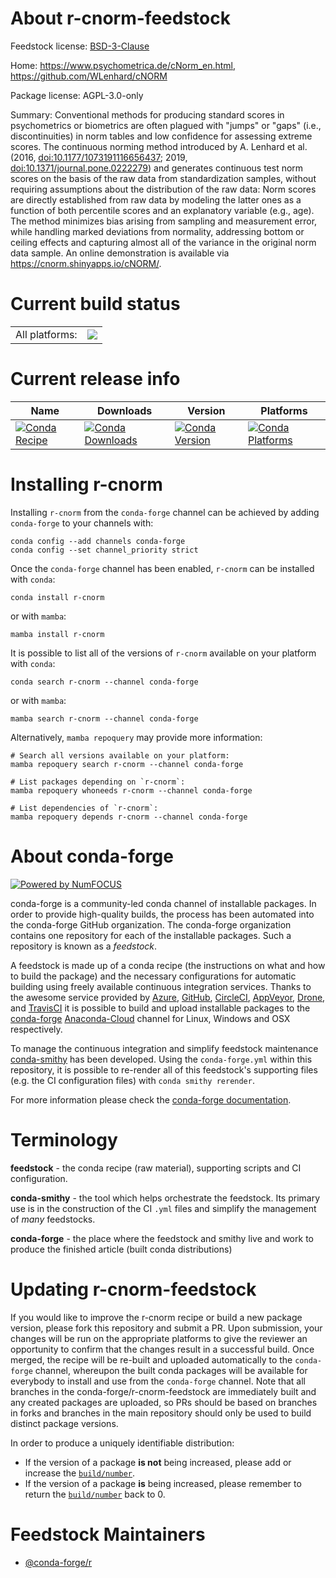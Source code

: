 About r-cnorm-feedstock
=======================

Feedstock license: [BSD-3-Clause](https://github.com/conda-forge/r-cnorm-feedstock/blob/main/LICENSE.txt)

Home: https://www.psychometrica.de/cNorm_en.html, https://github.com/WLenhard/cNORM

Package license: AGPL-3.0-only

Summary: Conventional methods for producing standard scores in psychometrics or biometrics are often plagued with "jumps" or "gaps" (i.e., discontinuities) in norm tables and low confidence for assessing extreme scores. The continuous norming method introduced by A. Lenhard et al. (2016, <doi:10.1177/1073191116656437>; 2019, <doi:10.1371/journal.pone.0222279>) and generates continuous test norm scores on the basis of the raw data from standardization samples, without requiring assumptions about the distribution of the raw data: Norm scores are directly established from raw data by modeling the latter ones as a function of both percentile scores and an explanatory variable (e.g., age). The method minimizes bias arising from sampling and measurement error, while handling marked deviations from normality, addressing bottom or ceiling effects and capturing almost all of the variance in the original norm data sample. An online demonstration is available via <https://cnorm.shinyapps.io/cNORM/>.

Current build status
====================


<table><tr><td>All platforms:</td>
    <td>
      <a href="https://dev.azure.com/conda-forge/feedstock-builds/_build/latest?definitionId=12955&branchName=main">
        <img src="https://dev.azure.com/conda-forge/feedstock-builds/_apis/build/status/r-cnorm-feedstock?branchName=main">
      </a>
    </td>
  </tr>
</table>

Current release info
====================

| Name | Downloads | Version | Platforms |
| --- | --- | --- | --- |
| [![Conda Recipe](https://img.shields.io/badge/recipe-r--cnorm-green.svg)](https://anaconda.org/conda-forge/r-cnorm) | [![Conda Downloads](https://img.shields.io/conda/dn/conda-forge/r-cnorm.svg)](https://anaconda.org/conda-forge/r-cnorm) | [![Conda Version](https://img.shields.io/conda/vn/conda-forge/r-cnorm.svg)](https://anaconda.org/conda-forge/r-cnorm) | [![Conda Platforms](https://img.shields.io/conda/pn/conda-forge/r-cnorm.svg)](https://anaconda.org/conda-forge/r-cnorm) |

Installing r-cnorm
==================

Installing `r-cnorm` from the `conda-forge` channel can be achieved by adding `conda-forge` to your channels with:

```
conda config --add channels conda-forge
conda config --set channel_priority strict
```

Once the `conda-forge` channel has been enabled, `r-cnorm` can be installed with `conda`:

```
conda install r-cnorm
```

or with `mamba`:

```
mamba install r-cnorm
```

It is possible to list all of the versions of `r-cnorm` available on your platform with `conda`:

```
conda search r-cnorm --channel conda-forge
```

or with `mamba`:

```
mamba search r-cnorm --channel conda-forge
```

Alternatively, `mamba repoquery` may provide more information:

```
# Search all versions available on your platform:
mamba repoquery search r-cnorm --channel conda-forge

# List packages depending on `r-cnorm`:
mamba repoquery whoneeds r-cnorm --channel conda-forge

# List dependencies of `r-cnorm`:
mamba repoquery depends r-cnorm --channel conda-forge
```


About conda-forge
=================

[![Powered by
NumFOCUS](https://img.shields.io/badge/powered%20by-NumFOCUS-orange.svg?style=flat&colorA=E1523D&colorB=007D8A)](https://numfocus.org)

conda-forge is a community-led conda channel of installable packages.
In order to provide high-quality builds, the process has been automated into the
conda-forge GitHub organization. The conda-forge organization contains one repository
for each of the installable packages. Such a repository is known as a *feedstock*.

A feedstock is made up of a conda recipe (the instructions on what and how to build
the package) and the necessary configurations for automatic building using freely
available continuous integration services. Thanks to the awesome service provided by
[Azure](https://azure.microsoft.com/en-us/services/devops/), [GitHub](https://github.com/),
[CircleCI](https://circleci.com/), [AppVeyor](https://www.appveyor.com/),
[Drone](https://cloud.drone.io/welcome), and [TravisCI](https://travis-ci.com/)
it is possible to build and upload installable packages to the
[conda-forge](https://anaconda.org/conda-forge) [Anaconda-Cloud](https://anaconda.org/)
channel for Linux, Windows and OSX respectively.

To manage the continuous integration and simplify feedstock maintenance
[conda-smithy](https://github.com/conda-forge/conda-smithy) has been developed.
Using the ``conda-forge.yml`` within this repository, it is possible to re-render all of
this feedstock's supporting files (e.g. the CI configuration files) with ``conda smithy rerender``.

For more information please check the [conda-forge documentation](https://conda-forge.org/docs/).

Terminology
===========

**feedstock** - the conda recipe (raw material), supporting scripts and CI configuration.

**conda-smithy** - the tool which helps orchestrate the feedstock.
                   Its primary use is in the construction of the CI ``.yml`` files
                   and simplify the management of *many* feedstocks.

**conda-forge** - the place where the feedstock and smithy live and work to
                  produce the finished article (built conda distributions)


Updating r-cnorm-feedstock
==========================

If you would like to improve the r-cnorm recipe or build a new
package version, please fork this repository and submit a PR. Upon submission,
your changes will be run on the appropriate platforms to give the reviewer an
opportunity to confirm that the changes result in a successful build. Once
merged, the recipe will be re-built and uploaded automatically to the
`conda-forge` channel, whereupon the built conda packages will be available for
everybody to install and use from the `conda-forge` channel.
Note that all branches in the conda-forge/r-cnorm-feedstock are
immediately built and any created packages are uploaded, so PRs should be based
on branches in forks and branches in the main repository should only be used to
build distinct package versions.

In order to produce a uniquely identifiable distribution:
 * If the version of a package **is not** being increased, please add or increase
   the [``build/number``](https://docs.conda.io/projects/conda-build/en/latest/resources/define-metadata.html#build-number-and-string).
 * If the version of a package **is** being increased, please remember to return
   the [``build/number``](https://docs.conda.io/projects/conda-build/en/latest/resources/define-metadata.html#build-number-and-string)
   back to 0.

Feedstock Maintainers
=====================

* [@conda-forge/r](https://github.com/conda-forge/r/)

